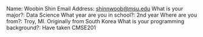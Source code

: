 Name: Woobin Shin
Email Address: shinnwoob@msu.edu
What is your major?: Data Science
What year are you in school?: 2nd year
Where are you from?: Troy, MI. Originally from South Korea
What is your programming background?: Have taken CMSE201